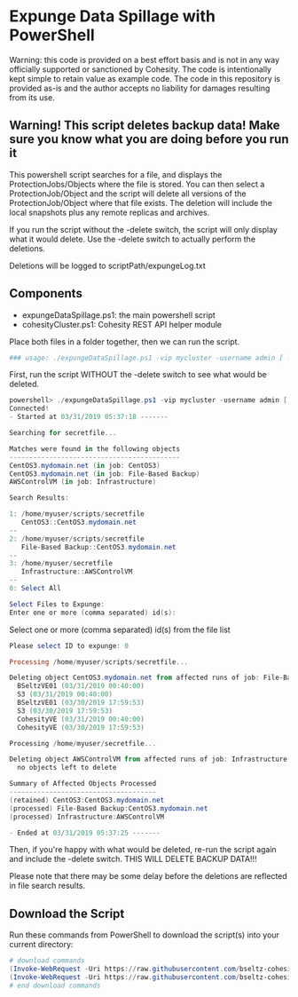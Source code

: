 # Expunge Data Spillage with PowerShell

Warning: this code is provided on a best effort basis and is not in any way officially supported or sanctioned by Cohesity. The code is intentionally kept simple to retain value as example code. The code in this repository is provided as-is and the author accepts no liability for damages resulting from its use.

## Warning! This script deletes backup data! Make sure you know what you are doing before you run it

This powershell script searches for a file, and displays the ProtectionJobs/Objects where the file is stored. You can then select a ProtectionJob/Object and the script will delete all versions of the ProtectionJob/Object where that file exists. The deletion will include the local snapshots plus any remote replicas and archives.

If you run the script without the -delete switch, the script will only display what it would delete. Use the -delete switch to actually perform the deletions.

Deletions will be logged to scriptPath/expungeLog.txt

## Components

* expungeDataSpillage.ps1: the main powershell script
* cohesityCluster.ps1: Cohesity REST API helper module

Place both files in a folder together, then we can run the script.

```powershell
### usage: ./expungeDataSpillage.ps1 -vip mycluster -username admin [ -domain local ] -search 'partial/filepath' [ -delete ]
```

First, run the script WITHOUT the -delete switch to see what would be deleted.

```powershell
powershell> ./expungeDataSpillage.ps1 -vip mycluster -username admin [ -domain mydomain ] -search 'secretfile'
Connected!
- Started at 03/31/2019 05:37:18 -------

Searching for secretfile...

Matches were found in the following objects
-------------------------------------------
CentOS3.mydomain.net (in job: CentOS3)
CentOS3.mydomain.net (in job: File-Based Backup)
AWSControlVM (in job: Infrastructure)

Search Results:

1: /home/myuser/scripts/secretfile
   CentOS3::CentOS3.mydomain.net
--
2: /home/myuser/scripts/secretfile
   File-Based Backup::CentOS3.mydomain.net
--
3: /home/myuser/secretfile
   Infrastructure::AWSControlVM
--
0: Select All

Select Files to Expunge:
Enter one or more (comma separated) id(s):
```

Select one or more (comma separated) id(s) from the file list

```powershell
Please select ID to expunge: 0

Processing /home/myuser/scripts/secretfile...

Deleting object CentOS3.mydomain.net from affected runs of job: File-Based Backup
  BSeltzVE01 (03/31/2019 00:40:00)
  S3 (03/31/2019 00:40:00)
  BSeltzVE01 (03/30/2019 17:59:53)
  S3 (03/30/2019 17:59:53)
  CohesityVE (03/31/2019 00:40:00)
  CohesityVE (03/30/2019 17:59:53)

Processing /home/myuser/secretfile...

Deleting object AWSControlVM from affected runs of job: Infrastructure
  no objects left to delete

Summary of Affected Objects Processed
-------------------------------------
(retained) CentOS3:CentOS3.mydomain.net
(processed) File-Based Backup:CentOS3.mydomain.net
(processed) Infrastructure:AWSControlVM

- Ended at 03/31/2019 05:37:25 -------
```

Then, if you're happy with what would be deleted, re-run the script again and include the -delete switch. THIS WILL DELETE BACKUP DATA!!!

Please note that there may be some delay before the deletions are reflected in file search results.

## Download the Script

Run these commands from PowerShell to download the script(s) into your current directory:

```powershell
# download commands
(Invoke-WebRequest -Uri https://raw.githubusercontent.com/bseltz-cohesity/scripts/master/powershell/expungeDataSpillage/expungeDataSpillage.ps1).content | Out-File expungeDataSpillage.ps1; (Get-Content expungeDataSpillage.ps1) | Set-Content expungeDataSpillage.ps1
(Invoke-WebRequest -Uri https://raw.githubusercontent.com/bseltz-cohesity/scripts/master/powershell/expungeDataSpillage/cohesityCluster.ps1).content | Out-File cohesityCluster.ps1; (Get-Content cohesityCluster.ps1) | Set-Content cohesityCluster.ps1
# end download commands
```